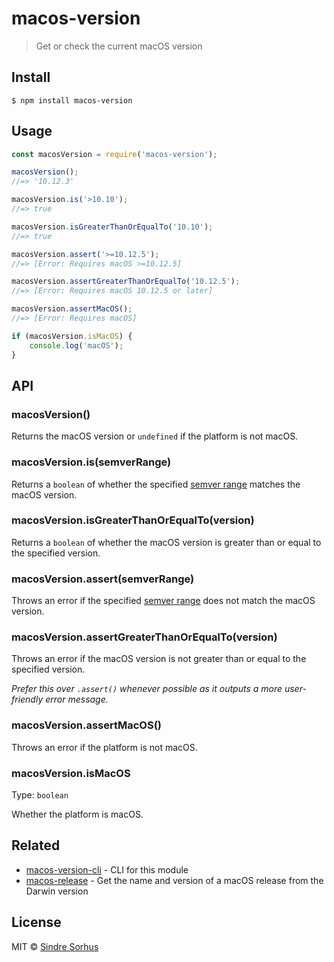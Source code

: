 # macos-version

> Get or check the current macOS version


## Install

```
$ npm install macos-version
```


## Usage

```js
const macosVersion = require('macos-version');

macosVersion();
//=> '10.12.3'

macosVersion.is('>10.10');
//=> true

macosVersion.isGreaterThanOrEqualTo('10.10');
//=> true

macosVersion.assert('>=10.12.5');
//=> [Error: Requires macOS >=10.12.5]

macosVersion.assertGreaterThanOrEqualTo('10.12.5');
//=> [Error: Requires macOS 10.12.5 or later]

macosVersion.assertMacOS();
//=> [Error: Requires macOS]

if (macosVersion.isMacOS) {
	console.log('macOS');
}
```


## API

### macosVersion()

Returns the macOS version or `undefined` if the platform is not macOS.

### macosVersion.is(semverRange)

Returns a `boolean` of whether the specified [semver range](https://github.com/npm/node-semver#ranges) matches the macOS version.

### macosVersion.isGreaterThanOrEqualTo(version)

Returns a `boolean` of whether the macOS version is greater than or equal to the specified version.

### macosVersion.assert(semverRange)

Throws an error if the specified [semver range](https://github.com/npm/node-semver#ranges) does not match the macOS version.

### macosVersion.assertGreaterThanOrEqualTo(version)

Throws an error if the macOS version is not greater than or equal to the specified version.

*Prefer this over `.assert()` whenever possible as it outputs a more user-friendly error message.*

### macosVersion.assertMacOS()

Throws an error if the platform is not macOS.

### macosVersion.isMacOS

Type: `boolean`

Whether the platform is macOS.


## Related

- [macos-version-cli](https://github.com/sindresorhus/macos-version-cli) - CLI for this module
- [macos-release](https://github.com/sindresorhus/macos-release) - Get the name and version of a macOS release from the Darwin version


## License

MIT © [Sindre Sorhus](https://sindresorhus.com)
